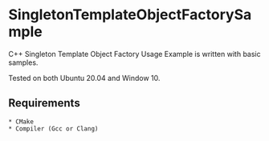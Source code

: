 # SingletonTemplateObjectFactorySample

C++ Singleton Template Object Factory Usage Example is written with basic samples.

Tested on both Ubuntu 20.04 and Window 10.

## Requirements
    * CMake
    * Compiler (Gcc or Clang)